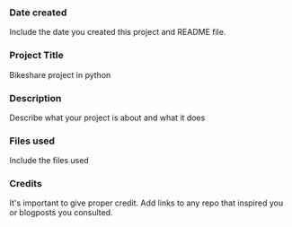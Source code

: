### Date created
Include the date you created this project and README file.

### Project Title
Bikeshare project in python

### Description
Describe what your project is about and what it does

### Files used
Include the files used

### Credits
It's important to give proper credit. Add links to any repo that inspired you or blogposts you consulted.

